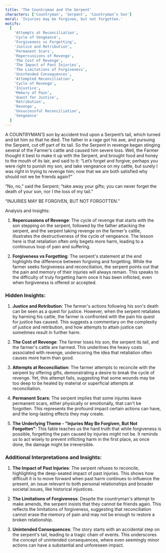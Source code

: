 ```yaml
---
title: 'The Countryman and the Serpent'
characters: ['Countryman', 'Serpent', 'Countryman’s Son']
moral: 'Injuries may be forgiven, but not forgotten.'
motifs:
  [
    'Attempts at Reconciliation',
    'Cycle of Vengeance',
    'Forgiveness vs Forgetting',
    'Justice and Retribution',
    'Permanent Scars',
    'Repercussions of Revenge',
    'The Cost of Revenge',
    'The Impact of Past Injuries',
    'The Limitations of Forgiveness',
    'Unintended Consequences',
    'Attempted Reconciliation',
    'Cycle of Revenge',
    'Injustice',
    'Memory of Pain',
    'Quest for Justice',
    'Retribution',
    'Revenge',
    'Unsuccessful Reconciliation',
    'Vengeance'
  ]
---
```


A COUNTRYMAN’S son by accident trod upon a Serpent’s tail, which turned and bit him so that he died. The father in a rage got his axe, and pursuing the Serpent, cut off part of its tail. So the Serpent in revenge began stinging several of the Farmer’s cattle and caused him severe loss. Well, the Farmer thought it best to make it up with the Serpent, and brought food and honey to the mouth of its lair, and said to it: “Let’s forget and forgive; perhaps you were right to punish my son, and take vengeance on my cattle, but surely I was right in trying to revenge him; now that we are both satisfied why should not we be friends again?”

“No, no,” said the Serpent; “take away your gifts; you can never forget the death of your son, nor I the loss of my tail.”

“INJURIES MAY BE FORGIVEN, BUT NOT FORGOTTEN.”

Analysis and Insights:

1. **Repercussions of Revenge**: The cycle of revenge that starts with the son stepping on the serpent, followed by the father attacking the serpent, and the serpent taking revenge on the farmer's cattle, illustrates the destructiveness of the cycle of vengeance. The lesson here is that retaliation often only begets more harm, leading to a continuous loop of pain and suffering.

2. **Forgiveness vs Forgetting**: The serpent's statement at the end highlights the difference between forgiving and forgetting. While the farmer seeks forgiveness and reconciliation, the serpent points out that the pain and memory of their injuries will always remain. This speaks to the difficulty of truly forgetting harm once it has been inflicted, even when forgiveness is offered or accepted.

### Hidden Insights:

1. **Justice and Retribution**: The farmer's actions following his son's death can be seen as a quest for justice. However, when the serpent retaliates by harming his cattle, the farmer is confronted with the pain his quest for justice has caused. This suggests a commentary on the complexity of justice and retribution, and how attempts to attain justice can sometimes result in further harm.

2. **The Cost of Revenge**: The farmer loses his son, the serpent its tail, and the farmer's cattle are harmed. This underlines the heavy costs associated with revenge, underscoring the idea that retaliation often causes more harm than good.

3. **Attempts at Reconciliation**: The farmer attempts to reconcile with the serpent by offering gifts, demonstrating a desire to break the cycle of revenge. Yet, this attempt fails, suggesting that some wounds may be too deep to be healed by material or superficial attempts at reconciliation.

4. **Permanent Scars**: The serpent implies that some injuries leave permanent scars, either physically or emotionally, that can't be forgotten. This represents the profound impact certain actions can have, and the long-lasting effects they may create.

5. **The Underlying Theme - "Injuries May Be Forgiven, But Not Forgotten"**: This fable teaches us the hard truth that while forgiveness is possible, forgetting the pain caused by injuries might not be. It reminds us to act wisely to prevent inflicting harm in the first place, as once done, the damage might be irreversible.

### Additional Interpretations and Insights:

1. **The Impact of Past Injuries**: The serpent refuses to reconcile, highlighting the deep-seated impact of past injuries. This shows how difficult it is to move forward when past harm continues to influence the present, an issue relevant to both personal relationships and broader societal issues, like historical injustices.

2. **The Limitations of Forgiveness**: Despite the countryman's attempt to make amends, the serpent insists that they cannot be friends again. This reflects the limitations of forgiveness, suggesting that reconciliation cannot erase the memory of pain and may not be enough to restore a broken relationship.

3. **Unintended Consequences**: The story starts with an accidental step on the serpent's tail, leading to a tragic chain of events. This underscores the concept of unintended consequences, where even seemingly minor actions can have a substantial and unforeseen impact.
